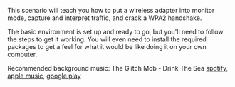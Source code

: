 This scenario will teach you how to put a wireless adapter into monitor mode, capture and interpret traffic, and crack a WPA2 handshake.

The basic environment is set up and ready to go, but you'll need to follow the steps to get it working. You will even need to install the required packages to get a feel for what it would be like doing it on your own computer.

Recommended background music: The Glitch Mob - Drink The Sea [spotify](https://open.spotify.com/album/4c5fhgLoAaFzwjNTxC57jK), [apple music](https://itunes.apple.com/us/album/drink-the-sea/367738582), [google play](https://play.google.com/music/preview/Bsf4w2hkownra6abcwlyt6jyfta?t=Drink_The_Sea_-_The_Glitch_Mob)
